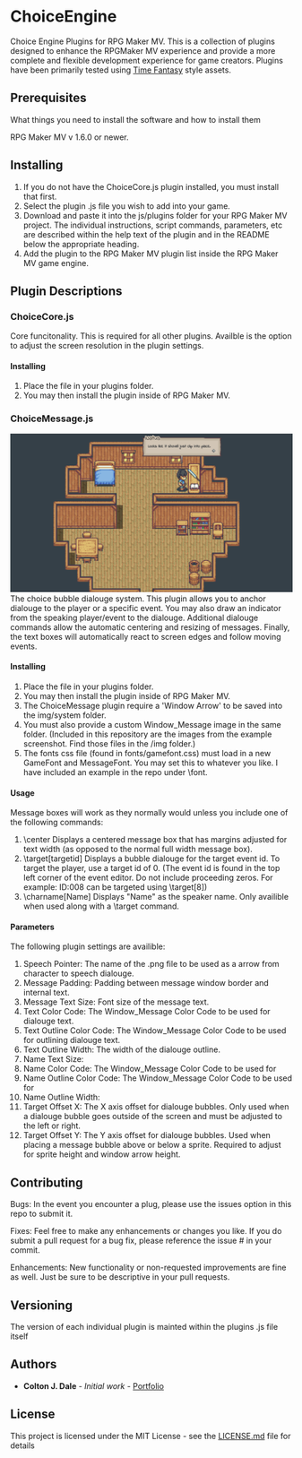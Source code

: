 # ChoiceEngine
Choice Engine Plugins for RPG Maker MV. This is a collection of plugins designed to enhance the RPGMaker MV experience and provide a more complete and flexible development experience for game creators. Plugins have been primarily tested using [Time Fantasy](http://timefantasy.net/) style assets. 

## Prerequisites

What things you need to install the software and how to install them

RPG Maker MV v 1.6.0 or newer.

## Installing

1. If you do not have the ChoiceCore.js plugin installed, you must install that first. 
2. Select the plugin .js file you wish to add into your game.
3. Download and paste it into the js/plugins folder for your RPG Maker MV project. The individual instructions, script commands, parameters, etc are described within the help text of the plugin and in the README below the appropriate heading.
4. Add the plugin to the RPG Maker MV plugin list inside the RPG Maker MV game engine. 

## Plugin Descriptions

### ChoiceCore.js
Core funcitonality. This is required for all other plugins. Availble is the option to adjust the screen resolution in the plugin settings. 

#### Installing

1. Place the file in your plugins folder. 
2. You may then install the plugin inside of RPG Maker MV. 

### ChoiceMessage.js
![Demo ChoiceMessage.js screenshot of bubble text](/img/ChoiceMessage.png "Example Dialouge")
The choice bubble dialouge system. This plugin allows you to anchor dialouge to the player or a specific event. You may also draw an indicator from the speaking player/event to the dialouge. Additional dialouge commands allow the automatic centering and resizing of messages. Finally, the text boxes will automatically react to screen edges and follow moving events. 

#### Installing
1. Place the file in your plugins folder. 
2. You may then install the plugin inside of RPG Maker MV. 
3. The ChoiceMessage plugin require a 'Window Arrow' to be saved into the img/system folder. 
4. You must also provide a custom Window_Message image in the same folder. 
(Included in this repository are the images from the example screenshot. Find those files in the /img folder.)
5. The fonts css file (found in fonts/gamefont.css) must load in a new GameFont and MessageFont. You may set this to whatever you like. I have included an example in the repo under \font.

#### Usage
Message boxes will work as they normally would unless you include one of the following commands:
1. \center Displays a centered message box that has margins adjusted for text width (as opposed to the normal full width message box).
2. \target[targetid] Displays a bubble dialouge for the target event id. To target the player, use a target id of 0. (The event id is found in the top left corner of the event editor. Do not include proceeding zeros. For example: ID:008 can be targeted using \target[8])
3. \charname[Name] Displays "Name" as the speaker name. Only availible when used along with a \target command. 


#### Parameters
The following plugin settings are availible: 
1. Speech Pointer: The name of the .png file to be used as a arrow from character to speech dialouge. 
2. Message Padding: Padding between message window border and internal text.
3. Message Text Size: Font size of the message text.
4. Text Color Code: The Window_Message Color Code to be used for dialouge text.
5. Text Outline Color Code: The Window_Message Color Code to be used for outlining dialouge text.
6. Text Outline Width: The width of the dialouge outline.
7. Name Text Size: 
8. Name Color Code: The Window_Message Color Code to be used for
9. Name Outline Color Code: The Window_Message Color Code to be used for
10. Name Outline Width: 
11. Target Offset X: The X axis offset for dialouge bubbles. Only used when a dialouge bubble goes outside of the screen and must be adjusted to the left or right.
12. Target Offset Y: The Y axis offset for dialouge bubbles.  Used when placing a message bubble above or below a sprite. Required to adjust for sprite height and window arrow height. 

## Contributing

Bugs: In the event you encounter a plug, please use the issues option in this repo to submit it. 

Fixes: Feel free to make any enhancements or changes you like. If you do submit a pull request for a bug fix, please reference the issue # in your commit. 

Enhancements: New functionality or non-requested improvements are fine as well. Just be sure to be descriptive in your pull requests.

## Versioning

The version of each individual plugin is mainted within the plugins .js file itself

## Authors

* **Colton J. Dale** - *Initial work* - [Portfolio](https://www.coltonjdale.com)

## License

This project is licensed under the MIT License - see the [LICENSE.md](LICENSE.md) file for details
